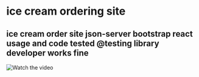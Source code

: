 # ice cream ordering site


## ice cream order site json-server bootstrap react usage and code tested @testing library developer works fine


![Watch the video]()
